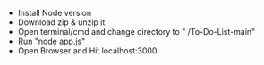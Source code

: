 -  Install Node version 
-  Download zip & unzip it 
-  Open terminal/cmd and change directory to " /To-Do-List-main"
-  Run "node app.js"
-  Open Browser and Hit localhost:3000

